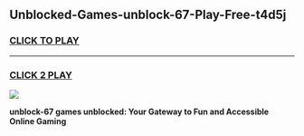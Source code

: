 
## Unblocked-Games-unblock-67-Play-Free-t4d5j
<h3>
<a href="https://premium76.site?title=unblock-67&ref=19M">CLICK TO PLAY</a></h3>
<hr>

<h3>
<a href="https://premium76.site?title=unblock-67&ref=19M">CLICK 2 PLAY</a>
  
</h3>

<a href="https://premium76.site?title=unblock-67&ref=19M"><img src="https://clearcache.store/games.png"></a>


**unblock-67 games unblocked: Your Gateway to Fun and Accessible Online Gaming**
